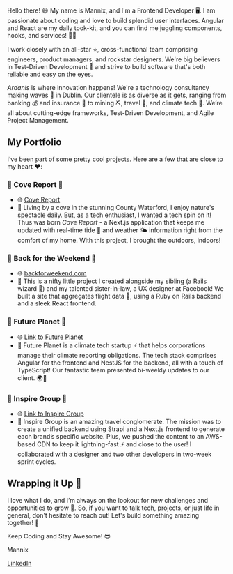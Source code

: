 Hello there! 😃 My name is Mannix, and I'm a Frontend Developer 🖥️. I am passionate about coding and love to build splendid user interfaces. Angular and React are my daily took-kit, and you can find me juggling components, hooks, and services! 🤹‍♂️

I work closely with an all-star ⭐, cross-functional team comprising engineers, product managers, and rockstar designers. We're big believers in Test-Driven Development 🧪 and strive to build software that's both reliable and easy on the eyes.

*Ardanis* is where innovation happens! We're a technology consultancy making waves 🌊 in Dublin. Our clientele is as diverse as it gets, ranging from banking 💰 and insurance 📑 to mining ⛏️, travel 🌴, and climate tech 🌳. We’re all about cutting-edge frameworks, Test-Driven Development, and Agile Project Management.

##  My Portfolio 
I’ve been part of some pretty cool projects. Here are a few that are close to my heart ❤️:

### 🌊 Cove Report 🌊
- 🌐 [Cove Report](https://cove-tracker.vercel.app/)
- 📝 Living by a cove in the stunning County Waterford, I enjoy nature's spectacle daily. But, as a tech enthusiast, I wanted a tech spin on it! Thus was born *Cove Report* - a Next.js application that keeps me updated with real-time tide 🌊 and weather 🌤️ information right from the comfort of my home. With this project, I brought the outdoors, indoors! 

### 🌟 Back for the Weekend 🌟
- 🌐 [backforweekend.com](https://backforweekend.com/)
- 🔧 This is a nifty little project I created alongside my sibling (a Rails wizard 🧙) and my talented sister-in-law, a UX designer at Facebook! We built a site that aggregates flight data 🛫, using a Ruby on Rails backend and a sleek React frontend.

### 🌱 Future Planet 🌱
- 🌐 [Link to Future Planet](https://futureplanet.com/product)
- 🔧 Future Planet is a climate tech startup ⚡ that helps corporations manage their climate reporting obligations. The tech stack comprises Angular for the frontend and NestJS for the backend, all with a touch of TypeScript! Our fantastic team presented bi-weekly updates to our client. 🌍💼

### 🛫 Inspire Group 🛫
- 🌐 [Link to Inspire Group](https://www.usit.ie/)
- 🔧 Inspire Group is an amazing travel conglomerate. The mission was to create a unified backend using Strapi and a Next.js frontend to generate each brand’s specific website. Plus, we pushed the content to an AWS-based CDN to keep it lightning-fast ⚡ and close to the user! I collaborated with a designer and two other developers in two-week sprint cycles.

## Wrapping it Up 🎁
I love what I do, and I’m always on the lookout for new challenges and opportunities to grow 🌱. So, if you want to talk tech, projects, or just life in general, don't hesitate to reach out! Let's build something amazing together! 🚀

Keep Coding and Stay Awesome! 😎

Mannix

[LinkedIn](https://www.linkedin.com/in/mannixcarney/) 
